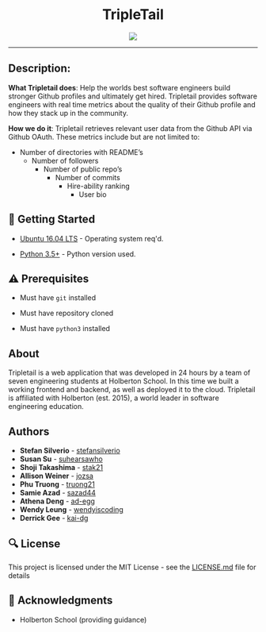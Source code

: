<h1 align="center">TripleTail</h1>
<p align="center">
  <img
  src="https://pbs.twimg.com/profile_images/1131772568770269184/-jjXLspY_400x400.png">
  </p>

  ---

## Description:

**What Tripletail does**: Help the worlds best software engineers build stronger Github profiles and ultimately get hired. Tripletail provides software engineers with real time metrics about the quality of their Github profile and how they stack up in the community.

**How we do it**: Tripletail retrieves relevant user data from the Github API via Github OAuth.
These metrics include but are not limited to:

  - Number of directories with README’s
    - Number of followers
      - Number of public repo’s
        - Number of commits
          - Hire-ability ranking
            - User bio
## :running: Getting Started

* [Ubuntu 16.04 LTS](http://releases.ubuntu.com/16.04/) - Operating system req'd.

* [Python 3.5+](https://www.python.org/downloads/release/python-354/) - Python version used.

## :warning: Prerequisites

* Must have `git` installed

* Must have repository cloned

* Must have `python3` installed

## About

Tripletail is a web application that was developed in 24 hours by a team of seven engineering students at Holberton School. In this time we built a working frontend and backend, as well as deployed it to the cloud. Tripletail is affiliated with Holberton (est. 2015), a world leader in software engineering education. 

## Authors
* **Stefan Silverio** - [stefansilverio](https://github.com/stefansilverio)
* **Susan Su** - [suhearsawho](https://github.com/suhearsawho)
* **Shoji Takashima** - [stak21](https://github.com/stak21)
* **Allison Weiner** - [jozsa](https://github.com/jozsa)
* **Phu Truong** - [truong21](https://github.com/truong21)
* **Samie Azad** - [sazad44](https://github.com/sazad44)
* **Athena Deng** - [ad-egg](https://github.com/ad-egg)
* **Wendy Leung** - [wendyiscoding](https://github.com/wendyiscoding)
* **Derrick Gee** - [kai-dg](https://github.com/kai-dg)
## :mag: License

This project is licensed under the MIT License - see the [LICENSE.md](TODO) file for details



## :mega: Acknowledgments

* Holberton School (providing guidance)
